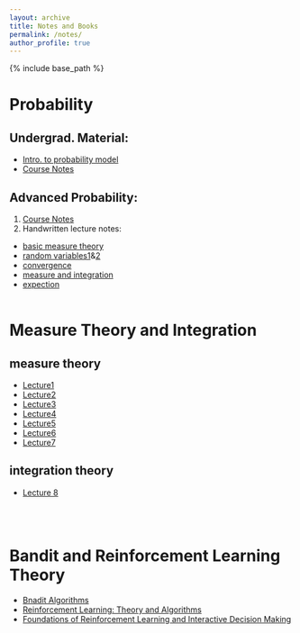 ```yaml
---
layout: archive
title: Notes and Books
permalink: /notes/
author_profile: true
---
```


{% include base_path %}
<br/>
# Probability
## Undergrad. Material:<br/>
* [Intro. to probability model](/files/introduction-to-probability-model.pdf)
* [Course Notes](files/MATH356-Probability.pdf)

## Advanced Probability:<br/>
1. [Course Notes](/files/prob_notes.pdf)<br/>
2. Handwritten lecture notes:
* [basic measure theory](/files/measuretheory.pdf)
* [random variables1](/files/randomvariables_1-11.pdf)&[2](/files/randomvariables_12-16.pdf)
* [convergence](/files/convergenceintegrationexpection_1-6.pdf)
* [measure and integration](/files/convergenceintegrationexpection_7-15.pdf)
* [expection](/files/convergenceintegrationexpection_16-26.pdf)
<br/><br/>

# Measure Theory and Integration
## measure theory
* [Lecture1](/files/Lecture1.pdf)
* [Lecture2](/files/Lecture2.pdf)
* [Lecture3](/files/Lecture3.pdf)
* [Lecture4](/files/Lecture4.pdf)
* [Lecture5](/files/Lecture5.pdf)
* [Lecture6](/files/Lecture6.pdf)
* [Lecture7](/files/Lecture7.pdf)
## integration theory
* [Lecture 8](/files/Lecture_8.pdf)

<br/><br/>

# Bandit and Reinforcement Learning Theory
* [Bnadit Algorithms](/files/bandit.pdf)
* [Reinforcement Learning: Theory and Algorithms](/files/rltheorybook_AJKS.pdf)
* [Foundations of Reinforcement Learning and Interactive Decision Making](/files/FosterRakhlin2023.pdf)

